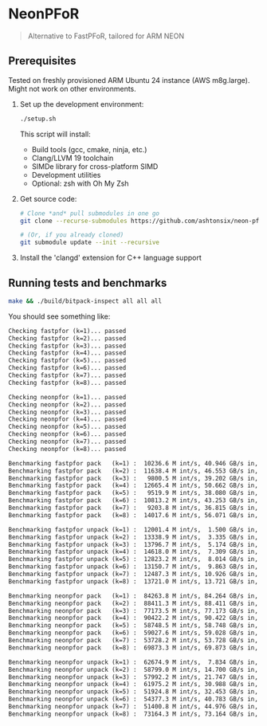 # NeonPFoR

> Alternative to FastPFoR, tailored for ARM NEON

## Prerequisites

Tested on freshly provisioned ARM Ubuntu 24 instance (AWS m8g.large). Might not work on other environments.

1. Set up the development environment:

   ```sh
   ./setup.sh
   ```

   This script will install:
   - Build tools (gcc, cmake, ninja, etc.)
   - Clang/LLVM 19 toolchain
   - SIMDe library for cross-platform SIMD
   - Development utilities
   - Optional: zsh with Oh My Zsh

2. Get source code:

   ```sh
   # Clone *and* pull submodules in one go
   git clone --recurse-submodules https://github.com/ashtonsix/neon-pfor

   # (Or, if you already cloned)
   git submodule update --init --recursive
   ```

3. Install the 'clangd' extension for C++ language support

## Running tests and benchmarks

```sh
make && ./build/bitpack-inspect all all all
```

You should see something like:

```txt
Checking fastpfor (k=1)... passed
Checking fastpfor (k=2)... passed
Checking fastpfor (k=3)... passed
Checking fastpfor (k=4)... passed
Checking fastpfor (k=5)... passed
Checking fastpfor (k=6)... passed
Checking fastpfor (k=7)... passed
Checking fastpfor (k=8)... passed

Checking neonpfor (k=1)... passed
Checking neonpfor (k=2)... passed
Checking neonpfor (k=3)... passed
Checking neonpfor (k=4)... passed
Checking neonpfor (k=5)... passed
Checking neonpfor (k=6)... passed
Checking neonpfor (k=7)... passed
Checking neonpfor (k=8)... passed

Benchmarking fastpfor pack   (k=1) :  10236.6 M int/s, 40.946 GB/s in,  1.280 GB/s out
Benchmarking fastpfor pack   (k=2) :  11638.4 M int/s, 46.553 GB/s in,  2.910 GB/s out
Benchmarking fastpfor pack   (k=3) :   9800.5 M int/s, 39.202 GB/s in,  3.675 GB/s out
Benchmarking fastpfor pack   (k=4) :  12665.4 M int/s, 50.662 GB/s in,  6.333 GB/s out
Benchmarking fastpfor pack   (k=5) :   9519.9 M int/s, 38.080 GB/s in,  5.950 GB/s out
Benchmarking fastpfor pack   (k=6) :  10813.2 M int/s, 43.253 GB/s in,  8.110 GB/s out
Benchmarking fastpfor pack   (k=7) :   9203.8 M int/s, 36.815 GB/s in,  8.053 GB/s out
Benchmarking fastpfor pack   (k=8) :  14017.6 M int/s, 56.071 GB/s in, 14.018 GB/s out

Benchmarking fastpfor unpack (k=1) :  12001.4 M int/s,  1.500 GB/s in, 48.005 GB/s out
Benchmarking fastpfor unpack (k=2) :  13338.9 M int/s,  3.335 GB/s in, 53.356 GB/s out
Benchmarking fastpfor unpack (k=3) :  13796.7 M int/s,  5.174 GB/s in, 55.187 GB/s out
Benchmarking fastpfor unpack (k=4) :  14618.0 M int/s,  7.309 GB/s in, 58.472 GB/s out
Benchmarking fastpfor unpack (k=5) :  12823.2 M int/s,  8.014 GB/s in, 51.293 GB/s out
Benchmarking fastpfor unpack (k=6) :  13150.7 M int/s,  9.863 GB/s in, 52.603 GB/s out
Benchmarking fastpfor unpack (k=7) :  12487.3 M int/s, 10.926 GB/s in, 49.949 GB/s out
Benchmarking fastpfor unpack (k=8) :  13721.0 M int/s, 13.721 GB/s in, 54.884 GB/s out

Benchmarking neonpfor pack   (k=1) :  84263.8 M int/s, 84.264 GB/s in, 10.533 GB/s out
Benchmarking neonpfor pack   (k=2) :  88411.3 M int/s, 88.411 GB/s in, 22.103 GB/s out
Benchmarking neonpfor pack   (k=3) :  77173.5 M int/s, 77.173 GB/s in, 28.940 GB/s out
Benchmarking neonpfor pack   (k=4) :  90422.2 M int/s, 90.422 GB/s in, 45.211 GB/s out
Benchmarking neonpfor pack   (k=5) :  58748.5 M int/s, 58.748 GB/s in, 36.718 GB/s out
Benchmarking neonpfor pack   (k=6) :  59027.6 M int/s, 59.028 GB/s in, 44.271 GB/s out
Benchmarking neonpfor pack   (k=7) :  53728.2 M int/s, 53.728 GB/s in, 47.012 GB/s out
Benchmarking neonpfor pack   (k=8) :  69873.3 M int/s, 69.873 GB/s in, 69.873 GB/s out

Benchmarking neonpfor unpack (k=1) :  62674.9 M int/s,  7.834 GB/s in, 62.675 GB/s out
Benchmarking neonpfor unpack (k=2) :  58799.0 M int/s, 14.700 GB/s in, 58.799 GB/s out
Benchmarking neonpfor unpack (k=3) :  57992.2 M int/s, 21.747 GB/s in, 57.992 GB/s out
Benchmarking neonpfor unpack (k=4) :  61975.2 M int/s, 30.988 GB/s in, 61.975 GB/s out
Benchmarking neonpfor unpack (k=5) :  51924.8 M int/s, 32.453 GB/s in, 51.925 GB/s out
Benchmarking neonpfor unpack (k=6) :  54377.3 M int/s, 40.783 GB/s in, 54.377 GB/s out
Benchmarking neonpfor unpack (k=7) :  51400.8 M int/s, 44.976 GB/s in, 51.401 GB/s out
Benchmarking neonpfor unpack (k=8) :  73164.3 M int/s, 73.164 GB/s in, 73.164 GB/s out
```

